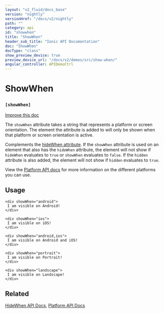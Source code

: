 ```yaml
---
layout: "v2_fluid/docs_base"
version: "nightly"
versionHref: "/docs/v2/nightly"
path: ""
category: api
id: "showwhen"
title: "ShowWhen"
header_sub_title: "Ionic API Documentation"
doc: "ShowWhen"
docType: "class"
show_preview_device: true
preview_device_url: "/docs/v2/demos/src/show-when/"
angular_controller: APIDemoCtrl 
---
```










<h1 class="api-title">
<a class="anchor" name="show-when" href="#show-when"></a>

ShowWhen
<h3><code>[showWhen]</code></h3>






</h1>

<a class="improve-v2-docs" href="http://github.com/driftyco/ionic/edit/master//src/components/show-hide-when/show-hide-when.ts#L53">
Improve this doc
</a>






<p>The <code>showWhen</code> attribute takes a string that represents a platform or screen orientation.
The element the attribute is added to will only be shown when that platform or screen orientation is active.</p>
<p>Complements the <a href="../HideWhen">hideWhen attribute</a>. If the <code>showWhen</code> attribute is used on an
element that also has the <code>hideWhen</code> attribute, the element will not show if <code>hideWhen</code> evaluates
to <code>true</code> or <code>showWhen</code> evaluates to <code>false</code>. If the <code>hidden</code> attribute is also added, the element
will not show if <code>hidden</code> evaluates to <code>true</code>.</p>
<p>View the <a href="../../../platform/Platform">Platform API docs</a> for more information on the different
platforms you can use.</p>




<!-- @usage tag -->

<h2><a class="anchor" name="usage" href="#usage"></a>Usage</h2>

<pre><code class="lang-html">&lt;div showWhen=&quot;android&quot;&gt;
 I am visible on Android!
&lt;/div&gt;

&lt;div showWhen=&quot;ios&quot;&gt;
 I am visible on iOS!
&lt;/div&gt;

&lt;div showWhen=&quot;android,ios&quot;&gt;
 I am visible on Android and iOS!
&lt;/div&gt;

&lt;div showWhen=&quot;portrait&quot;&gt;
 I am visible on Portrait!
&lt;/div&gt;

&lt;div showWhen=&quot;landscape&quot;&gt;
 I am visible on Landscape!
&lt;/div&gt;
</code></pre>




<!-- @property tags -->



<!-- instance methods on the class -->




<!-- related link -->

<h2><a class="anchor" name="related" href="#related"></a>Related</h2>

<a href='../HideWhen'>HideWhen API Docs</a>,
<a href='../../../platform/Platform'>Platform API Docs</a><!-- end content block -->


<!-- end body block -->

